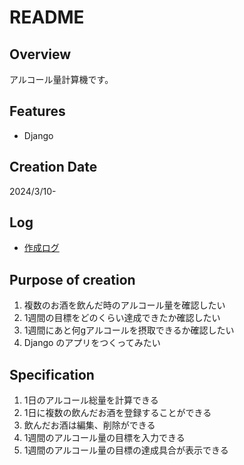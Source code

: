 # README

## Overview

アルコール量計算機です。

## Features

- Django

## Creation Date

2024/3/10-

## Log

- [作成ログ](./MakeLog.md)

## Purpose of creation

1. 複数のお酒を飲んだ時のアルコール量を確認したい
2. 1週間の目標をどのくらい達成できたか確認したい
3. 1週間にあと何gアルコールを摂取できるか確認したい
4. Django のアプリをつくってみたい

## Specification

1. 1日のアルコール総量を計算できる
2. 1日に複数の飲んだお酒を登録することができる
3. 飲んだお酒は編集、削除ができる
4. 1週間のアルコール量の目標を入力できる
5. 1週間のアルコール量の目標の達成具合が表示できる
